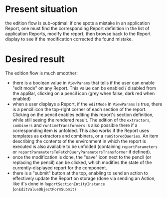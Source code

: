 # Present situation

the edition flow is sub-optimal: if one spots a mistake in an application Report, one must find the corresponding Report definition in the list of application Reports, modify the report, then browse back to the Report display to see if the modification corrected the found mistake.

# Desired result

The edition flow is much smoother:

- there is a boolean value in `ViewParams` that tells if the user can enable "edit mode" on any Report. This value can be enabled / disabled from the appBar, clicking on a pencil icon (grey when false, dark red when enabled)
- when a user displays a Report, if the `editMode` in `ViewParams` is true, there is a pencil icon the top-right corner of each section of the report. Clicking on the pencil enables editing this report's section definition, while still seeing the rendered result. The edition of the `extractors`, `combiners` and `runtimeTransformers` is also possible there if a corresponding item is unfolded. This also works if the Report uses templates as extractors and combiners, or a `runStoredQueries`. An item describing the contents of the environment in which the report is executed is also available to be unfolded (containing `reportParameters` or `reportParametersToFetchQueryParametersTransformer` if defined).
- once the modification is done, the "save" icon next to the pencil (or replacing the pencil) can be clicked, which modifies the state of the currently-displayed report for the component.
- there is a "submit" button at the top, enabling to send an action to effectively update the Report on storage (done via sending an Action, like it's done in `ReportSectionEntityInstance` (`onEditValueObjectFormSubmit`)